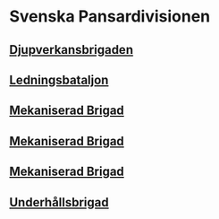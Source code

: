 # Svenska Pansardivisionen

## [Djupverkansbrigaden](/Brigader/Djupverkansbrigaden.md)

## [Ledningsbataljon](/Bataljoner/Ledningsbataljon%20(pansar).md)

## [Mekaniserad Brigad](/Brigader/Mekaniserade%20Skaraborgsbrigaden.md)

## [Mekaniserad Brigad](/Brigader/Mekaniserade%20Norrbottensbrigaden.md)

## [Mekaniserad Brigad](/Brigader/Pansarbrigaden.md)

## [Underhållsbrigad](/Brigader/Underhållsbrigad%20(pansar).md)
